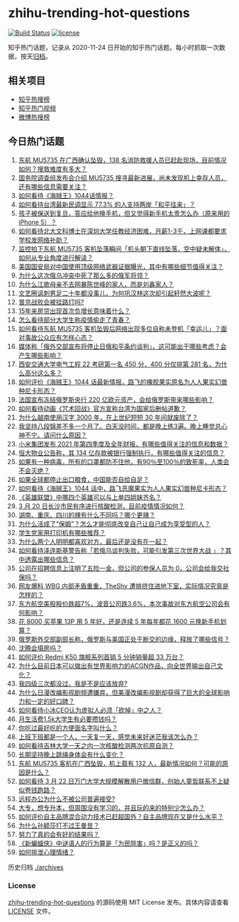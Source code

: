 # zhihu-trending-hot-questions

[![Build Status](https://github.com/justjavac/zhihu-trending-hot-questions/workflows/ci/badge.svg?branch=master)](https://github.com/justjavac/zhihu-trending-hot-questions/actions)
[![license](https://img.shields.io/github/license/justjavac/zhihu-trending-hot-questions)](https://github.com/justjavac/zhihu-trending-hot-questions/blob/master/LICENSE)

知乎热门话题，记录从 2020-11-24 日开始的知乎热门话题。每小时抓取一次数据，按天[归档](./archives)。

## 相关项目

- [知乎热搜榜](https://github.com/justjavac/zhihu-trending-top-search)
- [知乎热门视频](https://github.com/justjavac/zhihu-trending-hot-video)
- [微博热搜榜](https://github.com/justjavac/weibo-trending-hot-search)

## 今日热门话题

<!-- BEGIN -->
<!-- 最后更新时间 Wed Mar 23 2022 02:26:40 GMT+0800 (China Standard Time) -->

1. [东航 MU5735 在广西确认坠毁，138 名消防救援人员已赶赴现场，目前情况如何？搜救难度有多大？](https://www.zhihu.com/question/523262879)
1. [国务院调查组发布会介绍 MU5735 搜寻最新进展，尚未发现机上幸存人员，还有哪些信息需要关注？](https://www.zhihu.com/question/523453110)
1. [如何看待《海贼王》1044话情报？](https://www.zhihu.com/question/523483125)
1. [如何看待台湾最新民调显示 77.3% 的人支持两岸「和平往来」？](https://www.zhihu.com/question/523217091)
1. [孩子被保送到复旦，答应给他换手机，但又觉得新手机太贵怎么办（原来用的iPhone 5）？](https://www.zhihu.com/question/522646992)
1. [如何看待北大文科博士在深圳大学任教经济困难，月薪1-3千，上网课都要求学校发网络补助？](https://www.zhihu.com/question/523218182)
1. [监控拍下东航 MU5735 客机坠落瞬间「机头朝下直线坠落，空中疑未解体」，如何从专业角度进行解读？](https://www.zhihu.com/question/523288731)
1. [美国国安局对中国使用顶级网络武器证据曝光，其中有哪些细节值得关注？](https://www.zhihu.com/question/523428620)
1. [为什么这次俄乌冲突中死了那么多的俄军将领？](https://www.zhihu.com/question/523207571)
1. [为什么江歌母亲不去网暴陈世峰的家人，而是刘鑫家人？](https://www.zhihu.com/question/522982496)
1. [文艺圈讽刺男足二十年都没事儿，为何巩汉林这次却引起轩然大波呢？](https://www.zhihu.com/question/522406904)
1. [普京战败会被挂路灯吗?](https://www.zhihu.com/question/522633186)
1. [15年来房贷出现首次负增长意味着什么？](https://www.zhihu.com/question/522037765)
1. [怎么看待部分大学生称疫情偷走了青春？](https://www.zhihu.com/question/523071073)
1. [如何看待东航 MU5735 客机坠毁后网络出现多位自称未登机「幸运儿」？面对事故公众应有怎样心态？](https://www.zhihu.com/question/523398697)
1. [媒体称「俄外交部宣布将停止日俄和平条约谈判」，这可能出于哪些考虑？会产生哪些影响？](https://www.zhihu.com/question/523394844)
1. [西安交通大学电气工程 22 考研第一名 450 分，400 分仅排第 281 名，为什么高分这么多？](https://www.zhihu.com/question/523128593)
1. [如何评价《海贼王》1044 话最新情报，路飞的橡胶果实原名为人人果实幻兽种尼卡形态？](https://www.zhihu.com/question/523487692)
1. [法国宣布冻结俄罗斯央行 220 亿欧元资产，会给俄罗斯带来哪些影响？](https://www.zhihu.com/question/523090260)
1. [如何看待动画《咒术回战》官方宣称台湾为国家后删帖道歉？](https://www.zhihu.com/question/523496801)
1. [为什么越南使用汉字 3000 年，在上世纪短短 30 年间就废除了？](https://www.zhihu.com/question/500926734)
1. [我坚持八段锦差不多一个月了。白天没时间，都是晚上练3遍。晚上睡觉总心神不宁。请问什么原因？](https://www.zhihu.com/question/522397724)
1. [小米集团发布 2021 年第四季度及全年财报，有哪些值得关注的信息和数据？](https://www.zhihu.com/question/523472055)
1. [恒大物业公告称，其 134 亿存款被银行强制执行，有哪些值得关注的信息？](https://www.zhihu.com/question/523369331)
1. [如果有一种病毒，所有的口罩都防不住他，有90％至100％的致死率，人类会不会灭绝？](https://www.zhihu.com/question/522816637)
1. [如果全球都停止出口粮食，中国能否自给自足？](https://www.zhihu.com/question/383527607)
1. [如何看待《海贼王》1044 话中，路飞恶魔果实为人人果实幻兽种尼卡形态？](https://www.zhihu.com/question/523487570)
1. [《英雄联盟》中哪四个英雄可以与上单四姐妹齐名？](https://www.zhihu.com/question/520057402)
1. [3 月 20 日长沙市民有序进行核酸检测，目前疫情情况如何？](https://www.zhihu.com/question/523243722)
1. [湖南、重庆、四川的辣有什么不同吗？哪个更辣？](https://www.zhihu.com/question/276981173)
1. [为什么活成了“保姆”？怎么才能彻底改变自己让自己成为享受型的人？](https://www.zhihu.com/question/512588692)
1. [学生党家用打印机有哪些推荐？](https://www.zhihu.com/question/265997721)
1. [为什么两个人明明都喜欢对方，最后还是没有在一起？](https://www.zhihu.com/question/522163981)
1. [如何看待泽连斯基警告称「若俄乌谈判失败，可能引发第三次世界大战 」？其中透露出哪些信息？](https://www.zhihu.com/question/523185977)
1. [公司在招聘信息上注明了五险一金，但公司的参保人员为 0，公司会给我交社保吗？](https://www.zhihu.com/question/522955169)
1. [网友爆料 WBG 内部矛盾重重，TheShy 遭排挤住进地下室，实际情况究竟是怎样的？](https://www.zhihu.com/question/523156908)
1. [东方航空美股股价跌超7%，波音公司跌3.6%，本次事故对东方航空公司会有何影响？](https://www.zhihu.com/question/523252712)
1. [花 8000 买苹果 13P 用 5 年好，还是连续 5 年每年都花 1600 元换新手机划算？](https://www.zhihu.com/question/522801944)
1. [俄罗斯外交部副部长称，俄罗斯与美国正处于断交的边缘，释放了哪些信号？](https://www.zhihu.com/question/523433086)
1. [沈腾会塌房吗？](https://www.zhihu.com/question/517958495)
1. [如何评价 Redmi K50 旗舰系列首销 5 分钟销量超 33 万台？](https://www.zhihu.com/question/523395651)
1. [为什么目前日本可以做出有世界影响力的ACGN作品，向全世界输出自己文化？](https://www.zhihu.com/question/521737981)
1. [我四级三次都没过，我是不是应该放弃?](https://www.zhihu.com/question/373895081)
1. [为什么日漫改编影视剧频遭嫌弃，但美漫改编影视剧却获得了巨大的全球影响力和一定的好口碑？](https://www.zhihu.com/question/521759164)
1. [如何看待小冰CEO认为虚拟人必须「砍掉」中之人？](https://www.zhihu.com/question/523068071)
1. [月生活费1.5k大学生有必要攒钱吗？](https://www.zhihu.com/question/523357675)
1. [你吃过最好吃的方便面名字叫什么？](https://www.zhihu.com/question/522769319)
1. [上班下班都是一个人，一天复一天，感觉未来好迷茫我该怎么办？](https://www.zhihu.com/question/523388979)
1. [如何看待吉林大学一天之内一次核酸检测两次抗原自测？](https://www.zhihu.com/question/523085326)
1. [长期坚持晚上跳绳身体会有什么变化？](https://www.zhihu.com/question/434554470)
1. [东航 MU5735 客机在广西坠毁，机上载有 132 人，最新情况如何？可能的原因是什么？](https://www.zhihu.com/question/523245532)
1. [如何看待 3 月 22 日万门大学大规模解散用户微信群，创始人童哲联系不上疑似卷钱跑路？](https://www.zhihu.com/question/523369080)
1. [远程办公为什么不被公司普遍接受?](https://www.zhihu.com/question/333127774)
1. [大专，想专升本，但周围没有学习的，并且玩的来的特别少怎么办？](https://www.zhihu.com/question/522495299)
1. [如何评价自主品牌混合动力技术已赶超国外？自主品牌现在又是什么水平？](https://www.zhihu.com/question/523238266)
1. [为什么孙颖莎打不过王曼昱？](https://www.zhihu.com/question/522745885)
1. [努力了真的会有好的结果吗？](https://www.zhihu.com/question/522881739)
1. [《新蝙蝠侠》中谜语人的行为算是「为民除害」吗？是正义的吗？](https://www.zhihu.com/question/522630467)
1. [如何排泄心理情绪？](https://www.zhihu.com/question/523128015)

<!-- END -->

历史归档 [./archives](./archives)

### License

[zhihu-trending-hot-questions](https://github.com/justjavac/zhihu-trending-hot-questions)
的源码使用 MIT License 发布。具体内容请查看 [LICENSE](./LICENSE) 文件。
